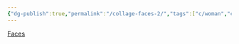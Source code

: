 ```yaml
---
{"dg-publish":true,"permalink":"/collage-faces-2/","tags":["c/woman","c/faceless","c/face","c/glass","c/black"],"created":"2024-01-04T19:19:13.170-05:00","updated":"2024-01-04T19:19:45.816-05:00"}
---
```



[Faces](https://www.instagram.com/p/CXJyrqvFUyA/)
